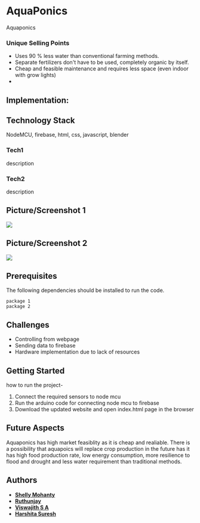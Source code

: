 # AquaPonics

Aquaponics


### Unique Selling Points

* Uses 90 % less water than conventional farming methods.
* Separate fertilizers don't have to be used, completely organic by itself.
* Cheap and feasible maintenance and requires less space (even indoor with grow lights)
* 

## Implementation: 



## Technology Stack  

NodeMCU, firebase, html, css, javascript, blender

### Tech1

description 

### Tech2

description

## Picture/Screenshot 1
<img src="source">

## Picture/Screenshot 2
<img src="source" >
  

## Prerequisites

The following dependencies should be installed to run the code. 

```
package 1
package 2
```

## Challenges

* Controlling from webpage
* Sending data to firebase
* Hardware implementation due to lack of resources

## Getting Started

how to run the project-

1) Connect the required sensors to node mcu
2) Run the arduino code for connecting node mcu to firebase
3) Download the updated website and open index.html page in the browser

## Future Aspects

Aquaponics has high market feasiblity as it is cheap and realiable. There is a possibility that aquapoics will replace crop production in the future has it has high food production rate, low energy consumption,  more resilience to flood and drought and less water requirement than traditional methods.

## Authors
* [**Shelly Mohanty**](https://github.com/shellymohanty09) 
* [**Ruthunjay**](https://github.com/Ruthunjay)
* [**Viswajith S A**](https://github.com/viswajith-s-a) 
* [**Harshita Suresh**](https://github.com/hersheyyta) 
 
